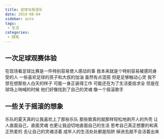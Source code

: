 ```yaml
---
title: 足球与摇滚乐
date: 2019-08-04
sidebar: auto
tags:
 - 生活
categories:
 - 随笔
---
```

## 一次足球观赛体验

在现场看足球比赛是一件特别容易使人感动的事
我本来就是个特别容易被感同身受的人
一些喜欢足球的孩子和大叔的加油
虽然有点混搭
但是足够触动心灵
我不禁在想那些人白天的样子
可能一身正装得工作
可能还在为了生活委屈求全
但是在球场上呐喊的时候
他们好像找到了自己的灵魂
像一个摇滚歌手

## 一些关于摇滚的想象
乐队的夏天真的让我喜欢上了那些乐队
那些歌真的就那样轻松地剥开人的外壳
让人直面自己，直面灵魂
也更让我迫切地直面自己的生活
思考自己真正想要的和真正热爱的
去让自己的灵魂活着
成年人的生活处处都是陷阱
掉进去就不会活着出来


 <comment-comment/>
